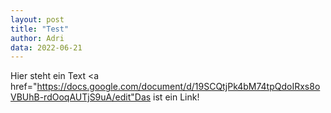 ```yaml
---
layout: post
title: "Test"
author: Adri
data: 2022-06-21
---
```


Hier steht ein Text <a href="https://docs.google.com/document/d/19SCQtjPk4bM74tpQdoIRxs8oVBUhB-rdOoqAUTjS9uA/edit"Das ist ein Link!</a>
<p>

